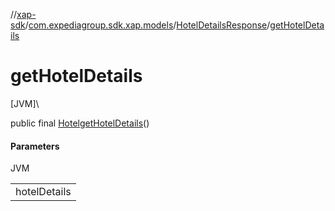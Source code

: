 //[xap-sdk](../../../index.md)/[com.expediagroup.sdk.xap.models](../index.md)/[HotelDetailsResponse](index.md)/[getHotelDetails](get-hotel-details.md)

# getHotelDetails

[JVM]\

public final [Hotel](../-hotel/index.md)[getHotelDetails](get-hotel-details.md)()

#### Parameters

JVM

| |
|---|
| hotelDetails |
